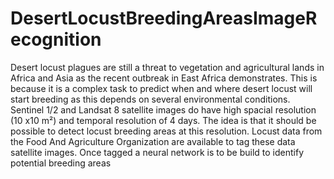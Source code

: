 # DesertLocustBreedingAreasImageRecognition
Desert locust plagues are still a threat to vegetation and agricultural lands in Africa and Asia as the recent outbreak in East Africa demonstrates. This is because it is a complex task to predict when and where desert locust will start breeding as this depends on several environmental conditions. Sentinel 1/2  and Landsat 8  satellite images do have high spacial resolution (10 x10 m²) and temporal resolution  of 4 days.  The idea is that it should be possible to detect locust breeding areas at this resolution. Locust data from the Food And Agriculture Organization  are available to tag these data satellite images. Once tagged a neural network is to be build to identify potential breeding areas
